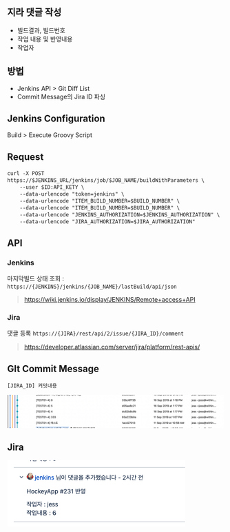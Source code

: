 ## 지라 댓글 작성
- 빌드결과, 빌드번호
- 작업 내용 및 반영내용
- 작업자

## 방법
- Jenkins API > Git Diff List 
- Commit Message의 Jira ID 파싱

## Jenkins Configuration
Build > Execute Groovy Script

## Request
~~~
curl -X POST https://$JENKINS_URL/jenkins/job/$JOB_NAME/buildWithParameters \
	--user $ID:API_KETY \
	--data-urlencode "token=jenkins" \
    --data-urlencode "ITEM_BUILD_NUMBER=$BUILD_NUMBER" \
    --data-urlencode "ITEM_BUILD_NUMBER=$BUILD_NUMBER" \
    --data-urlencode "JENKINS_AUTHORIZATION=$JENKINS_AUTHORIZATION" \
    --data-urlencode "JIRA_AUTHORIZATION=$JIRA_AUTHORIZATION"
~~~

## API

### Jenkins
마지막빌드 상태 조회 : `https://{JENKINS}/jenkins/{JOB_NAME}/lastBuild/api/json`
> https://wiki.jenkins.io/display/JENKINS/Remote+access+API

### Jira
댓글 등록 `https://{JIRA}/rest/api/2/issue/{JIRA_ID}/comment`
> https://developer.atlassian.com/server/jira/platform/rest-apis/

## GIt Commit Message
`[JIRA_ID] 커밋내용`

![git](https://github.com/jess-jang/Integration-Jira_Comment/blob/master/screenshot_git.png?raw=true "git")

## Jira
![jira](https://github.com/jess-jang/Integration-Jira_Comment/blob/master/screenshot_jira.png?raw=true "jira")
